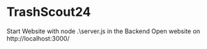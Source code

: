 # TrashScout24

Start Website with node .\server.js in the Backend
Open website on http://localhost:3000/
